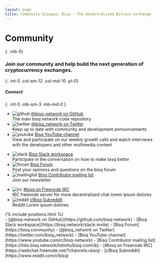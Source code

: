 ```yaml
---
layout: page
title: Community &lsaquo; Bisq - The decentralized Bitcoin exchange
---
```

# Community
{: .mb-5}

### Join our community and help build the next generation of cryptocurrency exchanges. 
{: .mt-5 .col-sm-12 .col-md-10 .pl-0}



##### Connect
{: .mt-5 .mb-sm-3 .mb-md-0 }

<div class="row mb-sm-4 mb-md-0">

  <ul class="mt-sm-0 mb-0 mt-md-3 mb-md-5 community-links grey col-sm-12 col-md-4 pr-3">
    <li><img src="../images/community/github.svg" alt="github"> <a href="https://github.com/bisq-network">@bisq-network on GitHub</a><br>The main bisq network code repository</li>
    <li><img src="../images/community/twitter.svg" alt="twitter"> <a href="https://twitter.com/bisq_network">@bisq_network on Twitter</a><br>Keep up to date with community and development announcements</li>
    <li><img src="../images/community/youtube.svg" alt="youtube"> <a href="https://www.youtube.com/c/bisq-network">Bisq YouTube channel</a><br>View and participate on our weekly growth calls and watch interviews with the developers and other multimedia content</li>
  </ul>
  <ul class="mt-sm-0 mb-0 mt-md-3 mb-md-5 community-links grey col-sm-12 col-md-4 pr-3">
    <li><img src="../images/community/slack.svg" alt="slack"> <a href="https://bisq.network/slack-invite">Bisq Slack workspace</a><br>Participate in the conversation on how to make bisq better</li>
    <li><img src="../images/community/forum.svg" alt="forum"> <a href="https://bisq.community">Bisq Forum</a><br>Post your opinions and questions on the bisq forum</li>
    <li><img src="../images/community/mailinglist.svg" alt="mailinglist"> <a href="https://lists.bisq.network/listinfo/bisq-contrib">Bisq Contributor mailing list</a><br>Join our newsletter</li>
  </ul>
  <ul class="mt-sm-0 mb-0 mt-md-3 mb-md-5 community-links grey col-sm-12 col-md-4 pr-3">
    <li><img src="../images/community/irc.svg" alt="irc"> <a href="https://webchat.freenode.net/?channels=bisq">#bisq on Freenode IRC</a><br>IRC freenode server for more decentralized chat lorem ipsum dolores</li>
    <li><img src="../images/community/reddit.svg" alt="reddit"> <a href="https://www.reddit.com/r/bisq">r/Bisq Subreddit</a><br>Reddit Lorem ipsum dolores</li>
  </ul>

</div>



<div class="row mb-sm-4 mb-md-0">

  <div class="mt-sm-0 mb-0 mt-md-3 mb-md-5 col-sm-12 col-md-8 pr-5">
    {% include positions.html %}
  </div>

</div>
 - [@bisq-network on GitHub](https://github.com/bisq-network)
 - [Bisq Slack workspace](https://bisq.network/slack-invite)
 - [Bisq Forum](https://bisq.community)
 - [@bisq_network on Twitter](https://twitter.com/bisq_network)
 - [Bisq YouTube channel](https://www.youtube.com/c/bisq-network)
 - [Bisq Contributor mailing list](https://lists.bisq.network/listinfo/bisq-contrib)
 - [#bisq on Freenode IRC](https://webchat.freenode.net/?channels=bisq)
 - [r/Bisq Subreddit](https://www.reddit.com/r/bisq)
